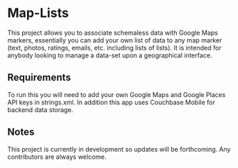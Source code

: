# Map-Lists
This project allows you to associate schemaless data with Google Maps markers, essentially you can add your own list of data to any map marker (text, photos, ratings, emails, etc. including lists of lists). It is intended for anybody looking to manage a data-set upon a geographical interface.

## Requirements
To run this you will need to add your own Google Maps and Google Places API keys in strings.xml. In addition this app uses Couchbase Mobile for backend data storage.

## Notes
This project is currently in development so updates will be forthcoming. Any contributors are always welcome.
